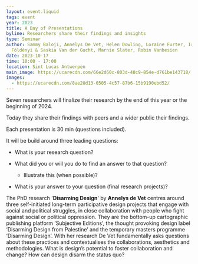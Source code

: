 ```yaml
---
layout: event.liquid
tags: event
year: 2023
title: A Day of Presentations
byline: Researchers share their findings and insights
type: Seminar
author: Sammy Baloji, Annelys De Vet, Helen Dowling, Loraine Furter, Irma
  Földényi & Saskia Van der Gucht, Marnie Slater, Robin Vanbesien
date: 2023-10-17
time: 10:00 - 17:00
location: Sint Lucas Antwerpen
main_image: https://ucarecdn.com/66e2d60c-803d-48c9-854e-d761be143718/
images:
  - https://ucarecdn.com/8ae20d13-0505-4c57-87b6-15b9190ebd52/
---
```

Seven researchers will finalize their research by the end of this year or the beginning of 2024. 

Today they share their findings with peers and a wider public their findings.

Each presentation is 30 min (questions included). 

It will be build around three leading questions: 

* What is your research question?
* What did you or will you do to find an answer to that question? 

  * Illustrate this (when possible)?
* What is your answer to your question (final research projects)?



The PhD research '**Disarming Design**' by **Annelys de Vet** centres around three self-initiated long-term participative design projects that engage with social and political struggles, in close collaboration with people who fight against social or political oppression. They are the bottom-up cartographic publishing platform ’Subjective Editions’, the thought provoking design label ‘Disarming Design from Palestine’ and the temporary masters programme ‘Disarming Design’. With her research De Vet fundamentally asks questions about these practices and contextualises the collaborations, aesthetics and methodologies. What is design’s potential to foster collaboration and change? How can design disarm the status quo?